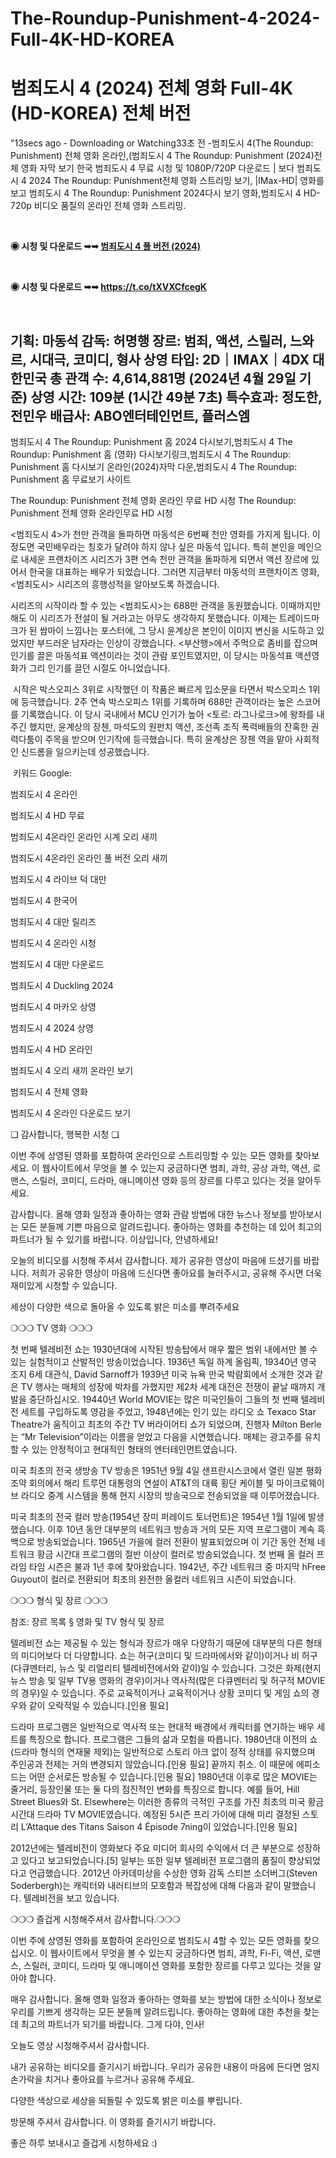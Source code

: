 # The-Roundup-Punishment-4-2024-Full-4K-HD-KOREA
# 범죄도시 4 (2024) 전체 영화 Full-4K (HD-KOREA) 전체 버전

"13secs ago - Downloading or Watching33초 전 -범죄도시 4(The Roundup: Punishment) 전체 영화 온라인,(범죄도시 4 The Roundup: Punishment (2024)전체 영화 자막 보기 한국 범죄도시 4 무료 시청 및 1080P/720P 다운로드 | 보다 범죄도시 4 2024 The Roundup: Punishment전체 영화 스트리밍 보기, |IMax-HD| 영화를보고 범죄도시 4 The Roundup: Punishment 2024다시 보기 영화,범죄도시 4 HD-720p 비디오 품질의 온라인 전체 영화 스트리밍.
<p dir="auto"><b><i><br></i></b></p>

<p dir="auto"><b>◉ 시청 및 다운로드 ➥➥ <a href="https://cutt.ly/2eosjmhk" rel="nofollow">범죄도시 4 풀 버전 (2024) </a></b></p>

<p dir="auto"><b><i><br></i></b></p>

<p dir="auto"><b>◉ 시청 및 다운로드 ➥➥ <a href="https://t.co/tXVXCfcegK" rel="nofollow">https://t.co/tXVXCfcegK</a></b></p>

 <p dir="auto"><b><i><br></i></b></p>
<h2>기획: 마동석 감독: 허명행 장르: 범죄, 액션, 스릴러, 느와르, 시대극, 코미디, 형사 상영 타입: 2D｜IMAX｜4DX 대한민국 총 관객 수: 4,614,881명 (2024년 4월 29일 기준) 상영 시간: 109분 (1시간 49분 7초) 특수효과: 정도한, 전민우 배급사: ABO엔터테인먼트, 플러스엠</h2>

범죄도시 4 The Roundup: Punishment 홈 2024 다시보기,범죄도시 4 The Roundup: Punishment 홈 (영화) 다시보기링크,범죄도시 4 The Roundup: Punishment 홈 다시보기 온라인(2024)자막 다운,범죄도시 4 The Roundup: Punishment 홈 무료보기 사이트

The Roundup: Punishment 전체 영화 온라인 무료 HD 시청 The Roundup: Punishment 전체 영화 온라인무료 HD 시청

<범죄도시 4>가 천만 관객을 돌파하면 마동석은 6번째 천만 영화를 가지게 됩니다. 이 정도면 국민배우라는 칭호가 달려야 하지 않나 싶은 마동석 입니다. 특히 본인을 메인으로 내세운 프랜차이즈 시리즈가 3편 연속 천만 관객을 돌파하게 되면서 액션 장르에 있어서 한국을 대표하는 배우가 되었습니다. 그러면 지금부터 마동석의 프랜차이즈 영화, <범죄도시> 시리즈의 흥행성적을 알아보도록 하겠습니다.

시리즈의 시작이라 할 수 있는 <범죄도시>는 688만 관객을 동원했습니다. 이때까지만 해도 이 시리즈가 전설이 될 거라고는 아무도 생각하지 못했습니다. 이제는 트레이드마크가 된 쌈마이 느낌나는 포스터에, 그 당시 윤계상은 본인이 이미지 변신을 시도하고 있었지만 부드러운 남자라는 인상이 강했습니다. <부산행>에서 주먹으로 좀비를 잡으며 인기를 끌은 마동석표 액션이라는 것이 관람 포인트였지만, 이 당시는 마동석표 액션영화가 그리 인기를 끌던 시절도 아니었습니다.

​
시작은 박스오피스 3위로 시작했던 이 작품은 빠르게 입소문을 타면서 박스오피스 1위에 등극했습니다. 2주 연속 박스오피스 1위를 기록하며 688만 관객이라는 높은 스코어를 기록했습니다. 이 당시 국내에서 MCU 인기가 높아 <토르: 라그나로크>에 왕좌를 내주긴 했지만, 윤계상의 장첸, 마석도의 원펀치 액션, 조선족 조직 폭력배들의 잔혹한 권력다툼이 주목을 받으며 인기작에 등극했습니다. 특히 윤계상은 장첸 역을 맡아 사회적인 신드롬을 일으키는데 성공했습니다.

​
키워드 Google:

범죄도시 4 온라인

범죄도시 4 HD 무료

범죄도시 4온라인 온라인 시계 오리 새끼

범죄도시 4온라인 온라인 풀 버전 오리 새끼

범죄도시 4 라이브 덕 대만

범죄도시 4 한국어

범죄도시 4 대만 릴리즈

범죄도시 4 온라인 시청

범죄도시 4 대만 다운로드

범죄도시 4 Duckling 2024

범죄도시 4 마카오 상영

범죄도시 4 2024 상영

범죄도시 4 HD 온라인

범죄도시 4 오리 새끼 온라인 보기

범죄도시 4 전체 영화

범죄도시 4 온라인 다운로드 보기

❏ 감사합니다, 행복한 시청 ❏

이번 주에 상영된 영화를 포함하여 온라인으로 스트리밍할 수 있는 모든 영화를 찾아보세요. 이 웹사이트에서 무엇을 볼 수 있는지 궁금하다면 범죄, 과학, 공상 과학, 액션, 로맨스, 스릴러, 코미디, 드라마, 애니메이션 영화 등의 장르를 다루고 있다는 것을 알아두세요.

감사합니다. 올해 영화 일정과 좋아하는 영화 관람 방법에 대한 뉴스나 정보를 받아보시는 모든 분들께 기쁜 마음으로 알려드립니다. 좋아하는 영화를 추천하는 데 있어 최고의 파트너가 될 수 있기를 바랍니다. 이상입니다, 안녕하세요!

오늘의 비디오를 시청해 주셔서 감사합니다. 제가 공유한 영상이 마음에 드셨기를 바랍니다. 저희가 공유한 영상이 마음에 드신다면 좋아요를 눌러주시고, 공유해 주시면 더욱 재미있게 시청할 수 있습니다.

세상이 다양한 색으로 돌아올 수 있도록 밝은 미소를 뿌려주세요

❍❍❍ TV 영화 ❍❍❍

첫 번째 텔레비전 쇼는 1930년대에 시작된 방송탑에서 매우 짧은 범위 내에서만 볼 수 있는 실험적이고 산발적인 방송이었습니다. 1936년 독일 하계 올림픽, 19340년 영국 조지 6세 대관식, David Sarnoff가 1939년 미국 뉴욕 만국 박람회에서 소개한 것과 같은 TV 행사는 매체의 성장에 박차를 가했지만 제2차 세계 대전은 전쟁이 끝날 때까지 개발을 중단하십시오. 19440년 World MOVIE는 많은 미국인들이 그들의 첫 번째 텔레비전 세트를 구입하도록 영감을 주었고, 1948년에는 인기 있는 라디오 쇼 Texaco Star Theatre가 움직이고 최초의 주간 TV 버라이어티 쇼가 되었으며, 진행자 Milton Berle는 “Mr Television”이라는 이름을 얻었고 다음을 시연했습니다. 매체는 광고주를 유치할 수 있는 안정적이고 현대적인 형태의 엔터테인먼트였습니다.

미국 최초의 전국 생방송 TV 방송은 1951년 9월 4일 샌프란시스코에서 열린 일본 평화 조약 회의에서 해리 트루먼 대통령의 연설이 AT&T의 대륙 횡단 케이블 및 마이크로웨이브 라디오 중계 시스템을 통해 현지 시장의 방송국으로 전송되었을 때 이루어졌습니다.

미국 최초의 전국 컬러 방송(1954년 장미 퍼레이드 토너먼트)은 1954년 1월 1일에 발생했습니다. 이후 10년 동안 대부분의 네트워크 방송과 거의 모든 지역 프로그램이 계속 흑백으로 방송되었습니다. 1965년 가을에 컬러 전환이 발표되었으며 이 기간 동안 전체 네트워크 황금 시간대 프로그램의 절반 이상이 컬러로 방송되었습니다. 첫 번째 올 컬러 프라임 타임 시즌은 불과 1년 후에 찾아왔습니다. 1942년, 주간 네트워크 중 마지막 hFree Guyout이 컬러로 전환되어 최초의 완전한 올컬러 네트워크 시즌이 되었습니다.

❍❍❍ 형식 및 장르 ❍❍❍

참조: 장르 목록 § 영화 및 TV 형식 및 장르

텔레비전 쇼는 제공될 수 있는 형식과 장르가 매우 다양하기 때문에 대부분의 다른 형태의 미디어보다 더 다양합니다. 쇼는 허구(코미디 및 드라마에서와 같이)이거나 비 허구(다큐멘터리, 뉴스 및 리얼리티 텔레비전에서와 같이)일 수 있습니다. 그것은 화제(현지 뉴스 방송 및 일부 TV용 영화의 경우)이거나 역사적(많은 다큐멘터리 및 허구적 MOVIE의 경우)일 수 있습니다. 주로 교육적이거나 교육적이거나 상황 코미디 및 게임 쇼의 경우와 같이 오락적일 수 있습니다.[인용 필요]

드라마 프로그램은 일반적으로 역사적 또는 현대적 배경에서 캐릭터를 연기하는 배우 세트를 특징으로 합니다. 프로그램은 그들의 삶과 모험을 따릅니다. 1980년대 이전의 쇼(드라마 형식의 연재물 제외)는 일반적으로 스토리 아크 없이 정적 상태를 유지했으며 주인공과 전제는 거의 변경되지 않았습니다.[인용 필요] 끝까지 취소. 이 때문에 에피소드는 어떤 순서로든 방송될 수 있습니다.[인용 필요] 1980년대 이후로 많은 MOVIE는 줄거리, 등장인물 또는 둘 다의 점진적인 변화를 특징으로 합니다. 예를 들어, Hill Street Blues와 St. Elsewhere는 이러한 종류의 극적인 구조를 가진 최초의 미국 황금 시간대 드라마 TV MOVIE였습니다. 예정된 5시즌 프리 가이에 대해 미리 결정된 스토리 L’Attaque des Titans Saison 4 Épisode 7ning이 있었습니다.[인용 필요]

2012년에는 텔레비전이 영화보다 주요 미디어 회사의 수익에서 더 큰 부분으로 성장하고 있다고 보고되었습니다.[5] 일부는 또한 일부 텔레비전 프로그램의 품질이 향상되었다고 언급했습니다. 2012년 아카데미상을 수상한 영화 감독 스티븐 소더버그(Steven Soderbergh)는 캐릭터와 내러티브의 모호함과 복잡성에 대해 다음과 같이 말했습니다. 텔레비전을 보고 있습니다.

❍❍❍ 즐겁게 시청해주셔서 감사합니다.❍❍❍

이번 주에 상영된 영화를 포함하여 온라인으로 범죄도시 4할 수 있는 모든 영화를 찾으십시오. 이 웹사이트에서 무엇을 볼 수 있는지 궁금하다면 범죄, 과학, Fi-Fi, 액션, 로맨스, 스릴러, 코미디, 드라마 및 애니메이션 영화를 포함한 장르를 다루고 있다는 것을 알아야 합니다.

매우 감사합니다. 올해 영화 일정과 좋아하는 영화를 보는 방법에 대한 소식이나 정보로 우리를 기쁘게 생각하는 모든 분들께 알려드립니다. 좋아하는 영화에 대한 추천을 찾는 데 최고의 파트너가 되기를 바랍니다. 그게 다야, 인사!

오늘도 영상 시청해주셔서 감사합니다.

내가 공유하는 비디오를 즐기시기 바랍니다. 우리가 공유한 내용이 마음에 든다면 엄지손가락을 치거나 좋아요를 누르거나 공유해 주세요.

다양한 색상으로 세상을 되돌릴 수 있도록 밝은 미소를 뿌립니다.

방문해 주셔서 감사합니다. 이 영화를 즐기시기 바랍니다.

좋은 하루 보내시고 즐겁게 시청하세요 :)
